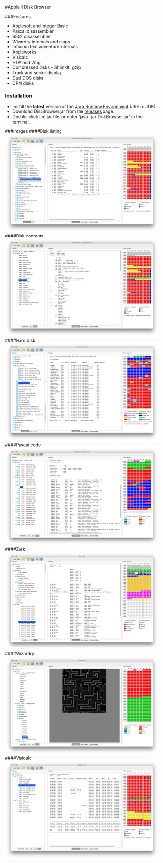 #Apple II Disk Browser

###Features
- Applesoft and Integer Basic
- Pascal disassembler
- 6502 disassembler
- Wizardry internals and maps
- Infocom text adventure internals
- Appleworks
- Visicalc
- HDV and 2mg
- Compressed disks - ShrinkIt, gzip
- Track and sector display
- Dual DOS disks
- CPM disks

### Installation
* Install the **latest** version of the [Java Runtime Environment](http://www.oracle.com/technetwork/java/javase/downloads/index.html) (JRE or JDK).
* Download DiskBrowser.jar from the [releases](https://github.com/dmolony/diskbrowser/releases) page.
* Double-click the jar file, or enter 'java -jar DiskBrowser.jar' in the terminal.

###Images
####Disk listing
![Disk listing](resources/disk1.png?raw=true "Disk listing")
####Disk contents
![Disk catalog](resources/disk2.png?raw=true "Disk catalog")
####Hard disk
![Hard disk](resources/disk3.png?raw=true "Hard disk")
####Pascal code
![Pascal](resources/pascal.png?raw=true "Pascal")
####Zork
![Zork](resources/zork.png?raw=true "Zork")
####Wizardry
![Wizardry](resources/wizardry.png?raw=true "Wizardry")
####Visicalc
![Visicalc](resources/visicalc.png?raw=true "Visicalc")
